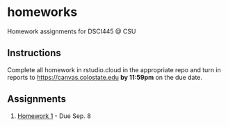 # homeworks

Homework assignments for DSCI445 @ CSU

## Instructions

Complete all homework in rstudio.cloud in the appropriate repo and turn in reports to https://canvas.colostate.edu **by 11:59pm** on the due date.

## Assignments

1. [Homework 1](https://github.com/dsci445-csu/hw-1/) - Due Sep. 8
<!--
1. [Homework 2](https://github.com/dsci445-csu/hw-2/) - Due Sep. 22
1. [Homework 3](https://github.com/dsci445-csu/hw-3/) - Due Oct. 6
1. [Homework 4](https://github.com/dsci445-csu/hw-4/) - Due Oct. 20
1. [Homework 5](https://github.com/dsci445-csu/hw-5/) - Due Nov. 3
1. [Homework 6](https://github.com/dsci445-csu/hw-6/) - Due Dec. 17
1. [Homework 7](https://github.com/dsci445-csu/hw-7/) - Due Dec. 8
-->